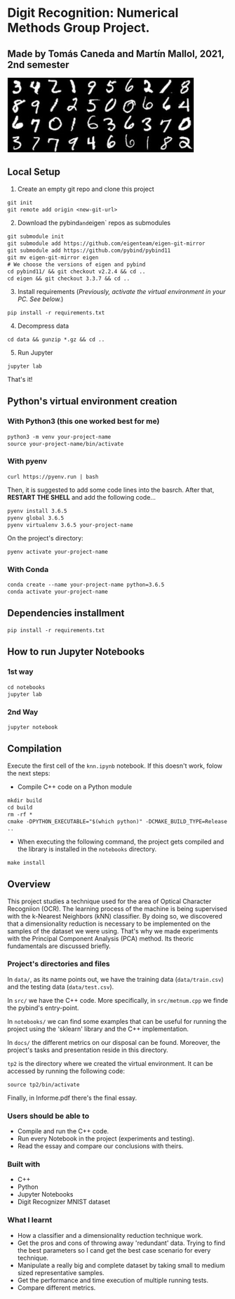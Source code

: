# Digit Recognition: Numerical Methods Group Project.
## Made by Tomás Caneda and Martín Mallol, 2021, 2nd semester

![Digits](./digits.jpeg)

## Local Setup

1. Create an empty git repo and clone this project
```
git init
git remote add origin <new-git-url>
```

2. Download the pybind` and `eigen` repos as submodules
```
git submodule init
git submodule add https://github.com/eigenteam/eigen-git-mirror
git submodule add https://github.com/pybind/pybind11
git mv eigen-git-mirror eigen
# We choose the versions of eigen and pybind
cd pybind11/ && git checkout v2.2.4 && cd ..
cd eigen && git checkout 3.3.7 && cd ..
```

3. Install requirements (*Previously, activate the virtual environment in your PC. See below.*)
```
pip install -r requirements.txt
```

4. Decompress data
```
cd data && gunzip *.gz && cd ..
```

5. Run Jupyter
```
jupyter lab
```

That's it!

## Python's virtual environment creation

### With Python3 (this one worked best for me)
```
python3 -m venv your-project-name
source your-project-name/bin/activate
```

### With pyenv
```
curl https://pyenv.run | bash
```

Then, it is suggested to add some code lines into the basrch. After that, **RESTART THE SHELL** and add the following code...
```
pyenv install 3.6.5
pyenv global 3.6.5
pyenv virtualenv 3.6.5 your-project-name
```

On the project's directory:
```
pyenv activate your-project-name
```

### With Conda
```
conda create --name your-project-name python=3.6.5
conda activate your-project-name
```

## Dependencies installment
```
pip install -r requirements.txt
```

## How to run Jupyter Notebooks
### 1st way
```
cd notebooks
jupyter lab
```

### 2nd Way
```
jupyter notebook
```

## Compilation
Execute the first cell of the `knn.ipynb` notebook. If this doesn't work, folow the next steps:

- Compile C++ code on a Python module
```
mkdir build
cd build
rm -rf *
cmake -DPYTHON_EXECUTABLE="$(which python)" -DCMAKE_BUILD_TYPE=Release ..
```
- When executing the following command, the project gets compiled and the library is installed in the `notebooks` directory.
```
make install
```

## Overview
This project studies a technique used for the area of Optical Character Recogniion (OCR). The learning process of the machine is being supervised with the k-Nearest Neighbors (kNN) classifier. By doing so, we discovered that a dimensionality reduction is necessary to be implemented on the samples of the dataset we were using. That's why we made experiments with the Principal Component Analysis (PCA) method. Its theoric fundamentals are discussed briefly.

### Project's directories and files

In `data/`, as its name points out, we have the training data (`data/train.csv`) and the testing data (`data/test.csv`).

In `src/` we have the C++ code. More specifically, in `src/metnum.cpp` we finde the pybind's entry-point.

In `notebooks/` we can find some examples that can be useful for running the project using the 'sklearn' library and the C++ implementation. 

In `docs/` the different metrics on our disposal can be found. Moreover, the project's tasks and presentation reside in this directory.

`tp2` is the directory where we created the virtual environment. It can be accessed by running the following code:
```
source tp2/bin/activate
```

Finally, in Informe.pdf there's the final essay.

### Users should be able to
- Compile and run the C++ code.
- Run every Notebook in the project (experiments and testing).
- Read the essay and compare our conclusions with theirs.

### Built with
- C++
- Python
- Jupyter Notebooks
- Digit Recognizer MNIST dataset

### What I learnt
- How a classifier and a dimensionality reduction technique work.
- Get the pros and cons of throwing away 'redundant' data. Trying to find the best parameters so I cand get the best case scenario for every technique.
- Manipulate a really big and complete dataset by taking small to medium sized representative samples.
- Get the performance and time execution of multiple running tests.
- Compare different metrics.
